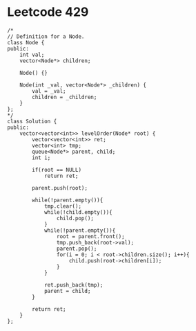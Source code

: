 # Leetcode 429
    /*
    // Definition for a Node.
    class Node {
    public:
        int val;
        vector<Node*> children;

        Node() {}

        Node(int _val, vector<Node*> _children) {
            val = _val;
            children = _children;
        }
    };
    */
    class Solution {
    public:
        vector<vector<int>> levelOrder(Node* root) {  
            vector<vector<int>> ret;
            vector<int> tmp;
            queue<Node*> parent, child;
            int i;

            if(root == NULL)
                return ret;

            parent.push(root);

            while(!parent.empty()){
                tmp.clear();
                while(!child.empty()){
                    child.pop();
                } 
                while(!parent.empty()){
                    root = parent.front();
                    tmp.push_back(root->val);
                    parent.pop();
                    for(i = 0; i < root->children.size(); i++){
                        child.push(root->children[i]);
                    }
                }

                ret.push_back(tmp);
                parent = child;
            }

            return ret;
        }
    };
